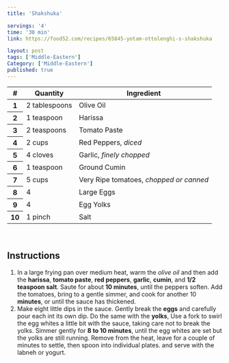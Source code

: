 ```yaml
---
title: 'Shakshuka'

servings: '4'
time: '30 min'
link: https://food52.com/recipes/65845-yotam-ottolenghi-s-shakshuka

layout: post
tags: ['Middle-Eastern']
Category: ['Middle-Eastern']
published: true 
---
```

<table class="table table-hover">
  <thead>
    <tr>
      <th scope="col">#</th>
      <th scope="col">Quantity</th>
      <th scope="col">Ingredient</th>
    </tr>
  </thead>
  <tbody>
    <tr>
      <th scope="row">1</th>
      <td>2 tablespoons</td>
      <td>Olive Oil</td>
    </tr>
     <tr>
      <th scope="row">2</th>
      <td>1 teaspoon</td>
      <td>Harissa</td>
    </tr>
     <tr>
      <th scope="row">3</th>
      <td>2 teaspoons</td>
      <td>Tomato Paste</td>
    </tr>
    <tr>
      <th scope="row">4</th>
      <td>2 cups</td>
      <td>Red Peppers, <em>diced</em></td>
    </tr>  
    <tr>
      <th scope="row">5</th>
      <td>4 cloves</td>
      <td>Garlic, <em>finely chopped</em></td>
    </tr> 
    <tr>
      <th scope="row">6</th>
      <td>1 teaspoon</td>
      <td>Ground Cumin</td>
    </tr> 
    <tr>
      <th scope="row">7</th>
      <td>5 cups</td>
      <td>Very Ripe tomatoes, <em>chopped or canned</em></td>
    </tr> 
    <tr>
      <th scope="row">8</th>
      <td>4</td>
      <td>Large Eggs</td>
    </tr> 
    <tr>
      <th scope="row">9</th>
      <td>4</td>
      <td>Egg Yolks</td>
    </tr>
    <tr>
      <th scope="row">10</th>
      <td>1 pinch</td>
      <td>Salt</td>
    </tr>
  </tbody>
</table>
<br>

## Instructions
1. In a large frying pan over medium heat, warm the *olive oil* and then add the **harissa**, **tomato paste**, **red peppers**, **garlic**, **cumin**, and **1/2 teaspoon salt**. Saute for about **10 minutes**, until the peppers soften. Add the tomatoes, bring to a gentle simmer, and cook for another 10 **minutes**, or until the sauce has thickened.
2. Make eight little dips in the sauce. Gently break the **eggs** and carefully pour each int its own dip. Do the same with the **yolks**, Use a fork to swirl the egg whites a little bit with the sauce, taking care not to break the yolks. Simmer gently for **8 to 10 minutes**, until the egg whites are set but the yolks are still running. Remove from the heat, leave for a couple of minutes to settle, then spoon into individual plates. and serve with the labneh or yogurt.



